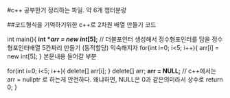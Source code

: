 #c++ 공부한거 정리하는 파일. 약 6개 챕터분량

##코드형식을 기억하기위한 c++로 2차원 배열 만들기 코드

int main(){
  __int **arr = new int*[5];__          // 더블포인터 생성해서 정수형포인터를 담을 정수형포인터배열 5칸짜리 만들기 (동적할당) 익숙해지자
  for(int i=0; i<5; i++){
    arr[i] = new int[5];
  }
  본문내용 들어갈 부분
  
  for(int i=0; i<5; i++){
    delete[] arr[i];
  }
  delete[] arr;
  __arr = NULL;__                       // c++에서는 arr = nullptr 로 하는게 안전하다. 왜냐하면, NULL은 0과 같은의미라서 상수로 
  return 0;
}
